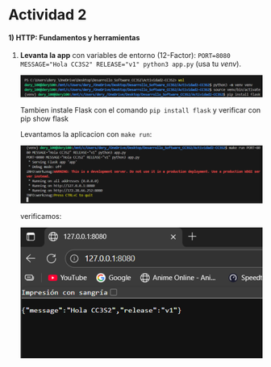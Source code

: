 # Actividad 2

#### 1) HTTP: Fundamentos y herramientas

1. **Levanta la app** con variables de entorno (12-Factor):
   `PORT=8080 MESSAGE="Hola CC3S2" RELEASE="v1" python3 app.py` (usa tu *venv*). 

   ![alt text](imagenes/1.png)

   Tambien instale Flask con el comando `pip install flask` y verificar con pip show flask
   
    Levantamos la aplicacion con `make run`:

    ![alt text](imagenes/2.png)

    verificamos:

    ![alt text](imagenes/3.png)